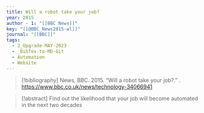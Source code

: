 ```yaml
---
title: Will a robot take your job?
year: 2015
author - 1: "[[BBC News]]"
key: "[[@BBC_News2015-wl]]"
journal: "[[BBC]]"
tags:
  - 2_Upgrade-MAY-2023
  - _BibTex-to-MD-Git
  - Automation
  - Website
---
```


> [!bibliography]
> News, BBC. 2015. “Will a robot take your job?.” . https://www.bbc.co.uk/news/technology-34066941

> [!abstract]
> Find out the likelihood that your job will become automated in the next two decades